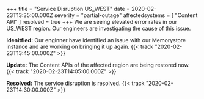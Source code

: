 +++
title = "Service Disruption US_WEST"
date = 2020-02-23T13:35:00.000Z
severity = "partial-outage"
affectedsystems = [
  "Content API"
]
resolved = true
+++
We are seeing elevated error rates in our US_WEST region. Our engineers are investigating the cause of this issue.

**Idenitfied:** Our enginner have identified an issue with our Memorystore instance and are working on bringing it up again. {{< track "2020-02-23T13:45:00.000Z" >}}

**Update:** The Content APIs of the affected region are being restored now. {{< track "2020-02-23T14:05:00.000Z" >}}

**Resolved:** The service disruption is resolved. {{< track "2020-02-23T14:30:00.000Z" >}}
